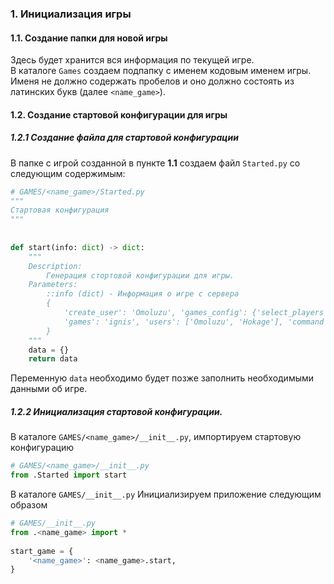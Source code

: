 ### 1. Инициализация игры
#### 1.1. Создание папки для новой игры
Здесь будет хранится вся информация по текущей игре.  
В каталоге `Games` создаем подпапку с именем кодовым именем игры. Именя не должно содержать пробелов и оно должно состоять из латинских букв (далее `<name_game>`).

#### 1.2. Создание стартовой конфигурации для игры
##### 1.2.1 Создание файла для стартовой конфигурации
В папке с игрой созданной в пункте **1.1** создаем файл `Started.py` со следующим содержимым:
```python
# GAMES/<name_game>/Started.py
"""  
Стартовая конфигурация  
"""  
  
  
def start(info: dict) -> dict:
	"""  
	Description:  
	    Генерация стортовой конфигурации для игры.  
	Parameters:  
	    ::info (dict) - Информация о игре с сервера
	    {
	        'create_user': 'Omoluzu', 'games_config': {'select_players': 2, 'select_unit': 'random'},        
	        'games': 'ignis', 'users': ['Omoluzu', 'Hokage'], 'command': 'game_info', 'game_id': 21, 'game_info': None    
	    }
	"""
    data = {}  
    return data
```
Переменную `data` необходимо будет позже заполнить необходимыми данными об игре.

##### 1.2.2 Инициализация стартовой конфигурации.
В каталоге `GAMES/<name_game>/__init__.py`, импортируем стартовую конфигурацию
```python
# GAMES/<name_game>/__init__.py
from .Started import start
```

В каталоге `GAMES/__init__.py` Инициализируем приложение следующим образом
```python
# GAMES/__init__.py
from .<name_game> import *  
  
start_game = {  
    '<name_game>': <name_game>.start,  
}
```
